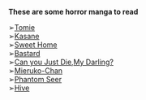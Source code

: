 **These are some horror manga to read**

➢[Tomie](https://anilist.co/manga/30912)\
➢[Kasane](https://anilist.co/manga/85198)\
➢[Sweet Home](https://anilist.co/manga/100954)\
➢[Bastard](https://anilist.co/manga/86964)\
➢[Can you Just Die,My Darling?](https://anilist.co/manga/86797)\
➢[Mieruko-Chan](https://anilist.co/manga/105097)\
➢[Phantom Seer](https://anilist.co/manga/122823)\
➢[Hive](https://anilist.co/manga/85619)
